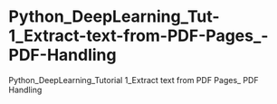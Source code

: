 # Python_DeepLearning_Tut-1_Extract-text-from-PDF-Pages_-PDF-Handling
Python_DeepLearning_Tutorial  1_Extract text from PDF Pages_ PDF Handling
